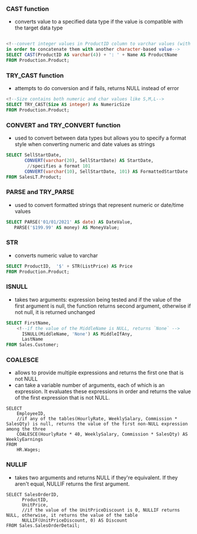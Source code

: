 ### CAST function 
- converts value to a specified data type if the value is compatible with the target data type
``` sql

<!--convert integer values in ProductID column to varchar values (with maximum 4 characters)
in order to concatenate them with another character-based value-->
SELECT CAST(ProductID AS varchar(4)) + ': ' + Name AS ProductName
FROM Production.Product;
```

### TRY_CAST function
- attempts to do conversion and if fails, returns NULL instead of error 
``` sql
<!--Size contains both numeric and char values like S,M,L-->
SELECT TRY_CAST(Size AS integer) As NumericSize
FROM Production.Product;
```

### CONVERT and TRY_CONVERT function
- used to convert between data types but allows you to specify a format style when converting numeric and date values as strings
```sql 
SELECT SellStartDate,
       CONVERT(varchar(20), SellStartDate) AS StartDate,
        //specifies a format 101 
       CONVERT(varchar(10), SellStartDate, 101) AS FormattedStartDate
FROM SalesLT.Product;
```

### PARSE and TRY_PARSE 
- used to convert formatted strings that represent numeric or date/time values
``` sql
SELECT PARSE('01/01/2021' AS date) AS DateValue,
   PARSE('$199.99' AS money) AS MoneyValue;
```

### STR
- converts numeric value to varchar
``` sql
SELECT ProductID,  '$' + STR(ListPrice) AS Price
FROM Production.Product;
```

### ISNULL
- takes two arguments: expression being tested and if the value of the first argument is null, the function returns second argument, otherwise if not null, it is returned unchanged
``` sql
SELECT FirstName,
    <!--if the value of the MiddleName is NULL, returns `None` -->
      ISNULL(MiddleName, 'None') AS MiddleIfAny,
      LastName
FROM Sales.Customer;
```

### COALESCE
- allows to provide multiple expressions and returns the first one that is not NULL
- can take a variable number of arguments, each of which is an expression. It evaluates these expressions in order and returns the value of the first expression that is not NULL.
```
SELECT 
    EmployeeID,
    //if any of the tables(HourlyRate, WeeklySalary, Commission * SalesQty) is null, returns the value of the first non-NULL expression among the three
    COALESCE(HourlyRate * 40, WeeklySalary, Commission * SalesQty) AS WeeklyEarnings
FROM 
    HR.Wages;
```

### NULLIF
- takes two arguments and returns NULL if they're equivalent. If they aren't equal, NULLIF returns the first argument.
```
SELECT SalesOrderID,
      ProductID,
      UnitPrice,
      //if the value of the UnitPriceDiscount is 0, NULLIF returns NULL, otherwise, it returns the value of the table
      NULLIF(UnitPriceDiscount, 0) AS Discount
FROM Sales.SalesOrderDetail;
```